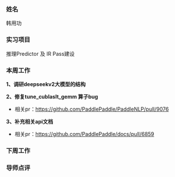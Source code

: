 ### 姓名
韩用功

### 实习项目
推理Predictor 及 IR Pass建设

### 本周工作

**1、调研deepseekv2大模型的结构**

**2、修复tune_cublaslt_gemm 算子bug**

* 相关pr：https://github.com/PaddlePaddle/PaddleNLP/pull/9076

**3、补充相关api文档**

* 相关pr：https://github.com/PaddlePaddle/docs/pull/6859 


### 下周工作

### 导师点评
